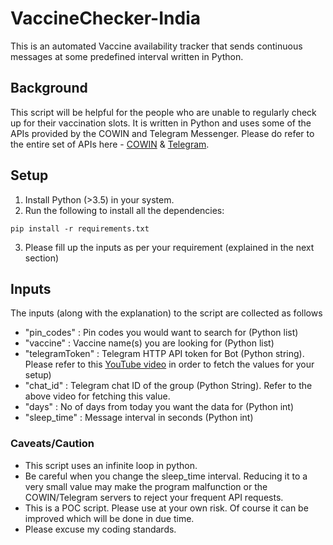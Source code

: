 # VaccineChecker-India
This is an automated Vaccine availability tracker that sends continuous messages at some predefined interval written in Python. 

## Background
This script will be helpful for the people who are unable to regularly check up for their vaccination slots. It is written in Python and uses some of the APIs provided by the COWIN and Telegram Messenger. Please do refer to the entire set of APIs here - [COWIN](https://apisetu.gov.in/public/api/cowin) & [Telegram](https://core.telegram.org/).

## Setup
1. Install Python (>3.5) in your system.
2. Run the following to install all the dependencies:
```
pip install -r requirements.txt
```
3. Please fill up the inputs as per your requirement (explained in the next section)

## Inputs
The inputs (along with the explanation) to the script are collected as follows
- "pin_codes" : Pin codes you would want to search for (Python list)
- "vaccine" : Vaccine name(s) you are looking for (Python list)
- "telegramToken" : Telegram HTTP API token for Bot (Python string). Please refer to this [YouTube video](https://www.youtube.com/watch?v=ps1yeWwd6iA) in order to fetch the values for your setup)
- "chat_id" : Telegram chat ID of the group (Python String). Refer to the above video for fetching this value.  
- "days" : No of days from today you want the data for (Python int)
- "sleep_time" : Message interval in seconds (Python int)

### Caveats/Caution
- This script uses an infinite loop in python. 
- Be careful when you change the sleep_time interval. Reducing it to a very small value may make the program malfunction or the COWIN/Telegram servers to reject your frequent API requests.
- This is a POC script. Please use at your own risk. Of course it can be improved which will be done in due time.
- Please excuse my coding standards.
